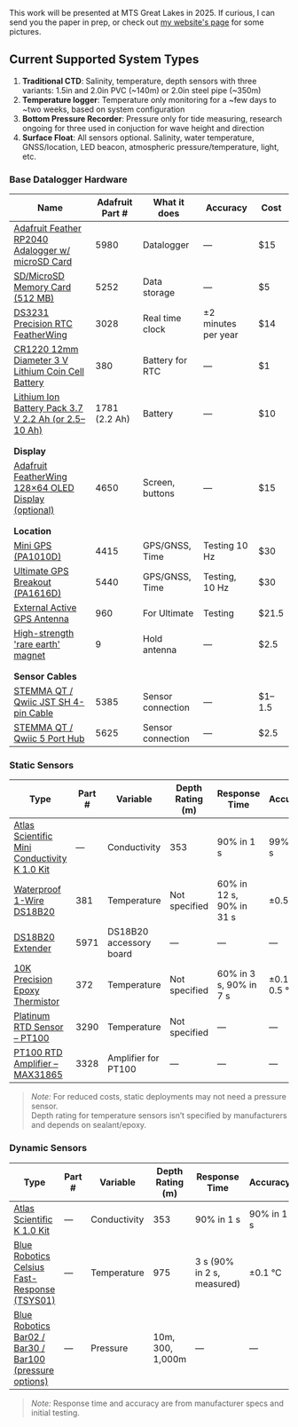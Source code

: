 This work will be presented at MTS Great Lakes in 2025. If curious, I can send you the paper in prep, or check out [my website's page](https://www.sophiescopazzi.com/projects/sealabmos) for some pictures.

## Current Supported System Types

1. **Traditional CTD**: Salinity, temperature, depth sensors with three variants: 1.5in and 2.0in PVC (~140m) or 2.0in steel pipe (~350m)  
2. **Temperature logger**: Temperature only monitoring for a ~few days to ~two weeks, based on system configuration
3. **Bottom Pressure Recorder**: Pressure only for tide measuring, research ongoing for three used in conjuction for wave height and direction
4. **Surface Float**: All sensors optional. Salinity, water temperature, GNSS/location, LED beacon, atmospheric pressure/temperature, light, etc.

### Base Datalogger Hardware

| **Name** | **Adafruit Part** # | **What it does** | **Accuracy** | **Cost** |
|------|------------------|---------------|----------|------|
| [Adafruit Feather RP2040 Adalogger w/ microSD Card](https://www.adafruit.com/product/5980) | 5980 | Datalogger | — | \$15 |
| [SD/MicroSD Memory Card (512 MB)](https://www.adafruit.com/product/5252) | 5252 | Data storage | — | \$5 |
| [DS3231 Precision RTC FeatherWing](https://www.adafruit.com/product/3028) | 3028 | Real time clock | ±2 minutes per year | \$14 |
| [CR1220 12mm Diameter 3 V Lithium Coin Cell Battery](https://www.adafruit.com/product/380) | 380 | Battery for RTC | — | \$1 |
| [Lithium Ion Battery Pack 3.7 V 2.2 Ah (or 2.5–10 Ah)](https://www.adafruit.com/product/1781) | 1781 (2.2 Ah) | Battery | — | \$10 |
|      |      |      |      |      |
|      |      |      |      |      |
| **Display**     |      |      |      |      |
| [Adafruit FeatherWing 128×64 OLED Display (optional)](https://www.adafruit.com/product/4650) | 4650 | Screen, buttons | — | \$15 |
|      |      |      |      |      |
|      |      |      |      |      |
| **Location**      |      |      |      |      |
| [Mini GPS (PA1010D)](https://www.adafruit.com/product/4415) | 4415 | GPS/GNSS, Time | Testing 10 Hz | \$30 |
| [Ultimate GPS Breakout (PA1616D)](https://www.adafruit.com/product/5440) | 5440 | GPS/GNSS, Time | Testing, 10 Hz | \$30 |
| [External Active GPS Antenna](https://www.adafruit.com/product/960) | 960 | For Ultimate | Testing | \$21.5 |
| [High-strength 'rare earth' magnet](https://www.adafruit.com/product/9) | 9 | Hold antenna | — | \$2.5 |
|      |      |      |      |      |
|      |      |      |      |      |
| **Sensor Cables**      |      |      |      |      |
| [STEMMA QT / Qwiic JST SH 4-pin Cable](https://www.adafruit.com/product/5385) | 5385 | Sensor connection | — | \$1–1.5 |
| [STEMMA QT / Qwiic 5 Port Hub](https://www.adafruit.com/product/5625) | 5625 | Sensor connection | — | \$2.5 |

### Static Sensors  

| **Type** | Part # | Variable | Depth Rating (m) | Response Time | Accuracy | Cost |
|---|---|---|---|---|---|---|
| [Atlas Scientific Mini Conductivity K 1.0 Kit](https://atlas-scientific.com/kits/mini-conductivity-k-1-0-kit/) | — | Conductivity | 353 | 90% in 1 s | 99% in 1 s | \$200 |
| [Waterproof 1-Wire DS18B20](https://www.adafruit.com/product/381) | 381 | Temperature | Not specified | 60% in 12 s, 90% in 31 s | ±0.5 °C | \$15 |
| [DS18B20 Extender](https://www.adafruit.com/product/5971) | 5971 | DS18B20 accessory board | — | — | — | \$— |
| [10K Precision Epoxy Thermistor](https://www.adafruit.com/product/372) | 372 | Temperature | Not specified | 60% in 3 s, 90% in 7 s | ±0.1 – 0.5 °C | \$4 |
| [Platinum RTD Sensor – PT100](https://www.adafruit.com/product/3290) | 3290 | Temperature | Not specified | — | — | \$— |
| [PT100 RTD Amplifier – MAX31865](https://www.adafruit.com/product/3328) | 3328 | Amplifier for PT100 | — | — | — | \$— |

> *Note:* For reduced costs, static deployments may not need a pressure sensor.  
> Depth rating for temperature sensors isn’t specified by manufacturers and depends on sealant/epoxy.

### Dynamic Sensors  

| **Type** | Part # | Variable | Depth Rating (m) | Response Time | Accuracy | Cost |
|---|---|---|---|---|---|---|
| [Atlas Scientific K 1.0 Kit](https://atlas-scientific.com/kits/mini-conductivity-k-1-0-kit/) | — | Conductivity | 353 | 90% in 1 s | 90% in 1 s | \$200 |
| [Blue Robotics Celsius Fast-Response (TSYS01)](https://bluerobotics.com/store/sensors-cameras/sensors/celsius-sensor-r1/) | — | Temperature | 975 | 3 s (90% in 2 s, measured) | ±0.1 °C | \$70 |
| [Blue Robotics Bar02 / Bar30 / Bar100 (pressure options)](https://bluerobotics.com/product-category/sensors-cameras/sensors/) | — | Pressure | 10m, 300, 1,000m | — | — | \$80, \$90, \$380 |

> *Note:* Response time and accuracy are from manufacturer specs and initial testing.
